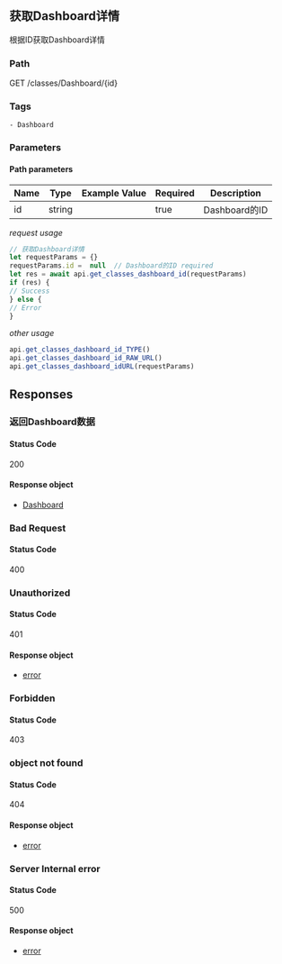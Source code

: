 ## 获取Dashboard详情

根据ID获取Dashboard详情
### Path
GET /classes/Dashboard/{id}

### Tags
    - Dashboard
### Parameters


#### Path parameters

| Name | Type | Example Value | Required | Description |
| ---- | ---- | ------------- | -------- | ----------- |
| id | string |  |  true  | Dashboard的ID |
*request usage*
```javascript
// 获取Dashboard详情
let requestParams = {}
requestParams.id =  null  // Dashboard的ID required
let res = await api.get_classes_dashboard_id(requestParams)
if (res) {
// Success
} else {
// Error
}
```
*other usage*
```javascript
api.get_classes_dashboard_id_TYPE()
api.get_classes_dashboard_id_RAW_URL()
api.get_classes_dashboard_idURL(requestParams)
```

## Responses
### 返回Dashboard数据

#### Status Code
200


#### Response object
* [Dashboard](../models/Dashboard.md)

### Bad Request

#### Status Code
400



### Unauthorized

#### Status Code
401


#### Response object
* [error](../models/error.md)

### Forbidden

#### Status Code
403



### object not found

#### Status Code
404


#### Response object
* [error](../models/error.md)

### Server Internal error

#### Status Code
500


#### Response object
* [error](../models/error.md)

